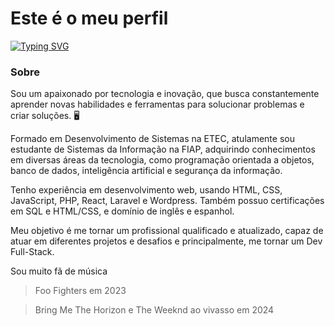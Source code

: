 # Este é o meu perfil

[![Typing SVG](https://readme-typing-svg.herokuapp.com/?color=A40606&size=35&center=true&vCenter=true&width=1000&lines=Me+Chamo+Renan+Ferreira+e+tenho+21+Anos;Moro+em+São+Paulo,+Brasil;Estudante+da+FIAP;Conheça+o+meu+perfil+:%29)](https://git.io/typing-svg)

### Sobre
Sou um apaixonado por tecnologia e inovação, que busca constantemente aprender novas habilidades e ferramentas para solucionar problemas e criar soluções. 🖥️

Formado em Desenvolvimento de Sistemas na ETEC, atulamente sou estudante de Sistemas da Informação na FIAP, adquirindo conhecimentos em diversas áreas da tecnologia, como programação orientada a objetos, banco de dados, inteligência artificial e segurança da informação. 

Tenho experiência em desenvolvimento web, usando HTML, CSS, JavaScript, PHP, React, Laravel e Wordpress. Também possuo certificações em SQL e HTML/CSS, e domínio de inglês e espanhol. 

Meu objetivo é me tornar um profissional qualificado e atualizado, capaz de atuar em diferentes projetos e desafios e principalmente, me tornar um Dev Full-Stack.

Sou muito fã de música

> Foo Fighters em 2023

> Bring Me The Horizon e The Weeknd ao vivasso em 2024
